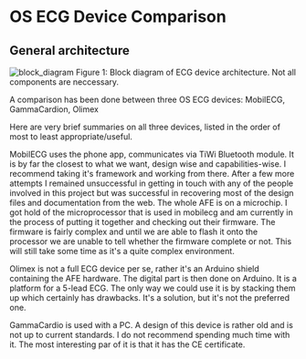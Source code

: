 # OS ECG Device Comparison

## General architecture
![block_diagram](https://user-images.githubusercontent.com/14543226/29610835-bf5f1dde-87fb-11e7-89b6-b82ff8398bde.gif)
Figure 1: Block diagram of ECG device architecture. Not all components are neccessary.

A comparison has been done between three OS ECG devices: MobilECG, GammaCardion, Olimex

Here are very brief summaries on all three devices, listed in the order of most to least appropriate/useful.

MobilECG uses the phone app, communicates via TiWi Bluetooth module. It is by far the closest to what we want, design wise and capabilities-wise. I recommend taking it's framework and working from there. After a few more attempts I remained unsuccessful in getting in touch with any of the people involved in this project but was successful in recovering most of the design files and documentation from the web. The whole AFE is on a microchip. I got hold of the microprocessor that is used in mobilecg and am currently in the process of putting it together and checking out their firmware. The firmware is fairly complex and until we are able to flash it onto the processor we are unable to tell whether the firmware complete or not. This will still take some time as it's a quite complex environment.

Olimex is not a full ECG device per se, rather it's an Arduino shield containing the AFE hardware. The digital part is then done on Arduino. It is a platform for a 5-lead ECG. The only way we could use it is by stacking them up which certainly has drawbacks. It's a solution, but it's not the preferred one.

GammaCardio is used with a PC. A design of this device is rather old and is not up to current standards. I do not recommend spending much time with it. The most interesting par of it is that it has the CE certificate.

